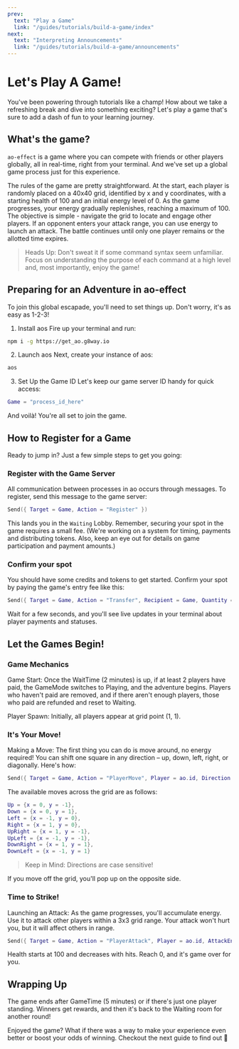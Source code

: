 ```yaml
---
prev:
  text: "Play a Game"
  link: "/guides/tutorials/build-a-game/index"
next:
  text: "Interpreting Announcements"
  link: "/guides/tutorials/build-a-game/announcements"
---
```


# Let's Play A Game!

You've been powering through tutorials like a champ! How about we take a refreshing break and dive into something exciting? Let's play a game that's sure to add a dash of fun to your learning journey.

## What's the game?

`ao-effect` is a game where you can compete with friends or other players globally, all in real-time, right from your terminal. And we've set up a global game process just for this experience.

The rules of the game are pretty straightforward. At the start, each player is randomly placed on a 40x40 grid, identified by x and y coordinates, with a starting health of 100 and an initial energy level of 0. As the game progresses, your energy gradually replenishes, reaching a maximum of 100. The objective is simple - navigate the grid to locate and engage other players. If an opponent enters your attack range, you can use energy to launch an attack. The battle continues until only one player remains or the allotted time expires.

> Heads Up: Don't sweat it if some command syntax seem unfamiliar. Focus on understanding the purpose of each command at a high level and, most importantly, enjoy the game!

## Preparing for an Adventure in ao-effect

To join this global escapade, you'll need to set things up. Don't worry, it's as easy as 1-2-3!

1. Install aos
   Fire up your terminal and run:

```bash
npm i -g https://get_ao.g8way.io
```

2. Launch aos
   Next, create your instance of aos:

```bash
aos
```

3. Set Up the Game ID
   Let's keep our game server ID handy for quick access:

```lua
Game = "process_id_here"
```

And voilà! You're all set to join the game.

## How to Register for a Game

Ready to jump in? Just a few simple steps to get you going:

### Register with the Game Server

All communication between processes in ao occurs through messages. To register, send this message to the game server:

```lua
Send({ Target = Game, Action = "Register" })
```

This lands you in the `Waiting` Lobby. Remember, securing your spot in the game requires a small fee.
(We're working on a system for timing, payments and distributing tokens. Also, keep an eye out for details on game participation and payment amounts.)

### Confirm your spot

You should have some credits and tokens to get started. Confirm your spot by paying the game's entry fee like this:

```lua
Send({ Target = Game, Action = "Transfer", Recipient = Game, Quantity = "1"})
```

Wait for a few seconds, and you'll see live updates in your terminal about player payments and statuses.

## Let the Games Begin!

### Game Mechanics

Game Start: Once the WaitTime (2 minutes) is up, if at least 2 players have paid, the GameMode switches to Playing, and the adventure begins. Players who haven't paid are removed, and if there aren't enough players, those who paid are refunded and reset to Waiting.

Player Spawn: Initially, all players appear at grid point (1, 1).

### It's Your Move!

Making a Move: The first thing you can do is move around, no energy required! You can shift one square in any direction – up, down, left, right, or diagonally. Here's how:

```lua
Send({ Target = Game, Action = "PlayerMove", Player = ao.id, Direction = "DownRight"})
```

The available moves across the grid are as follows:

```lua
Up = {x = 0, y = -1},
Down = {x = 0, y = 1},
Left = {x = -1, y = 0},
Right = {x = 1, y = 0},
UpRight = {x = 1, y = -1},
UpLeft = {x = -1, y = -1},
DownRight = {x = 1, y = 1},
DownLeft = {x = -1, y = 1}
```

> Keep in Mind: Directions are case sensitive!

If you move off the grid, you'll pop up on the opposite side.

### Time to Strike!

Launching an Attack: As the game progresses, you'll accumulate energy. Use it to attack other players within a 3x3 grid range. Your attack won't hurt you, but it will affect others in range.

```lua
Send({ Target = Game, Action = "PlayerAttack", Player = ao.id, AttackEnergy = "energy_integer"})
```

Health starts at 100 and decreases with hits. Reach 0, and it's game over for you.

## Wrapping Up

The game ends after GameTime (5 minutes) or if there's just one player standing. Winners get rewards, and then it's back to the Waiting room for another round!

Enjoyed the game? What if there was a way to make your experience even better or boost your odds of winning. Checkout the next guide to find out 🤔